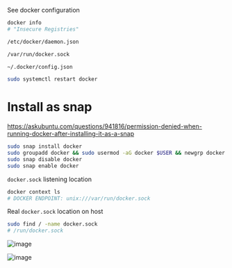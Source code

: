 See docker configuration
```bash
docker info
# "Insecure Registries"
```

```bash
/etc/docker/daemon.json
```

```bash
/var/run/docker.sock
```

```bash
~/.docker/config.json
```

```bash
sudo systemctl restart docker
```

# Install as snap

https://askubuntu.com/questions/941816/permission-denied-when-running-docker-after-installing-it-as-a-snap

```bash
sudo snap install docker
sudo groupadd docker && sudo usermod -aG docker $USER && newgrp docker
sudo snap disable docker
sudo snap enable docker
```

`docker.sock` listening location
```bash
docker context ls
# DOCKER ENDPOINT: unix:///var/run/docker.sock
```

Real `docker.sock` location on host
```bash
sudo find / -name docker.sock
# /run/docker.sock
```

![image](https://github.com/user-attachments/assets/95c6b47f-29c2-4e48-9a94-822886da4d4b)

![image](https://github.com/user-attachments/assets/1bbbb3cb-81ec-452c-9a44-34b439afeef5)
